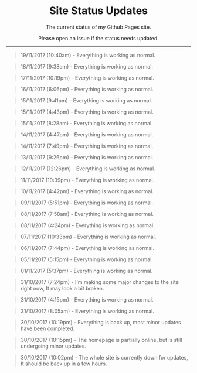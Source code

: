 <h1 align="center"> Site Status Updates </h1>
<p align="center"> The current status of my Github Pages site. </p>
<p align="center"> Please open an issue if the status needs updated. </p>

----

> 19/11/2017 (10:40am) - Everything is working as normal.

> 18/11/2017 (9:38am) - Everything is working as normal.

> 17/11/2017 (10:19pm) - Everything is working as normal.

> 16/11/2017 (6:06pm) - Everything is working as normal.

> 15/11/2017 (9:41pm) - Everything is working as normal.

> 15/11/2017 (4:43pm) - Everything is working as normal.

> 15/11/2017 (8:28am) - Everything is working as normal.

> 14/11/2017 (4:47pm) - Everything is working as normal.

> 14/11/2017 (7:49pm) - Everything is working as normal.

> 13/11/2017 (9:26pm) - Everything is working as normal.

> 12/11/2017 (12:26pm) - Everything is working as normal.

> 11/11/2017 (10:39pm) - Everything is working as normal.

> 10/11/2017 (4:42pm) - Everything is working as normal.

> 09/11/2017 (5:51pm) - Everything is working as normal.

> 08/11/2017 (7:58am) - Everything is working as normal.

> 08/11/2017 (4:24pm) - Everything is working as normal.

> 07/11/2017 (10:33pm) - Everything is working as normal.

> 06/11/2017 (7:44pm) - Everything is working as normal.

> 05/11/2017 (5:15pm) - Everything is working as normal.

> 01/11/2017 (5:37pm) - Everything is working as normal.

> 31/10/2017 (7:24pm) - I'm making some major changes to the site right now, It may look a bit broken.

> 31/10/2017 (4:15pm) - Everything is working as normal.

> 31/10/2017 (8:05am) - Everything is working as normal.

> 30/10/2017 (10:19pm) - Everything is back up, most minor updates have been completed.

> 30/10/2017 (10:15pm) - The homepage is partially online, but is still undergoing minor updates.

> 30/10/2017 (10:02pm) - The whole site is currently down for updates, It should be back up in a few hours.
